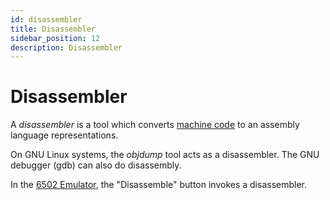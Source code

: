 ```yaml
---
id: disassembler
title: Disassembler
sidebar_position: 12
description: Disassembler
---
```


# Disassembler

A _disassembler_ is a tool which converts [machine code](./machine-language.md) to an assembly language representations.

On GNU Linux systems, the _objdump_ tool acts as a disassembler. The GNU debugger (gdb) can also do disassembly.

In the [6502 Emulator](/G-6502/6502-emulator.md), the "Disassemble" button invokes a disassembler.
